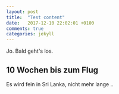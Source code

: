 ```yaml
---
layout: post
title:  "Test content"
date:   2017-12-10 22:02:01 +0100
comments: true
categories: jekyll
---
```

Jo. Bald geht's los.

## 10 Wochen bis zum Flug
Es wird fein in Sri Lanka, nicht mehr lange ..
